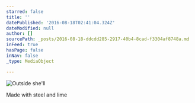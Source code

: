 ```yaml
---
starred: false
title: ''
datePublished: '2016-08-18T02:41:04.324Z'
dateModified: null
author: []
sourcePath: _posts/2016-08-18-ddcdd285-2917-40b4-8cad-f3304af8748a.md
inFeed: true
hasPage: false
inNav: false
_type: MediaObject

---
```

![Outside she'll ](https://the-grid-user-content.s3-us-west-2.amazonaws.com/d9964ef3-7654-49bd-a42b-b5a8d31fec19.jpg)

Made with steel and lime